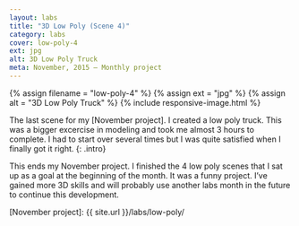 ```yaml
---
layout: labs
title: "3D Low Poly (Scene 4)"
category: labs
cover: low-poly-4
ext: jpg
alt: 3D Low Poly Truck
meta: November, 2015 – Monthly project
---
```


{% assign filename = "low-poly-4" %}
{% assign ext = "jpg" %}
{% assign alt = "3D Low Poly Truck" %}
{% include responsive-image.html %}

The last scene for my [November project]. I created a low poly truck. This was a bigger excercise in modeling and took me almost 3 hours to complete. I had to start over several times but I was quite satisfied when I finally got it right. 
{: .intro}

This ends my November project. I finished the 4 low poly scenes that I sat up as a goal at the beginning of the month. It was a funny project. I’ve gained more 3D skills and will probably use another labs month in the future to continue this development. 

[November project]: {{ site.url }}/labs/low-poly/